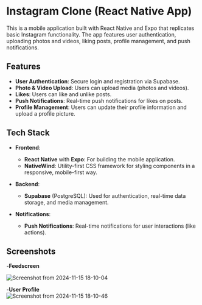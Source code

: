 # Instagram Clone (React Native App)

This is a mobile application built with React Native and Expo that replicates basic Instagram functionality. The app features user authentication, uploading photos and videos, liking posts, profile management, and push notifications.

## Features

- **User Authentication**: Secure login and registration via Supabase.
- **Photo & Video Upload**: Users can upload media (photos and videos).
- **Likes**: Users can like and unlike posts.
- **Push Notifications**: Real-time push notifications for likes on posts.
- **Profile Management**: Users can update their profile information and upload a profile picture.

## Tech Stack

- **Frontend**:  
  - **React Native** with **Expo**: For building the mobile application.
  - **NativeWind**: Utility-first CSS framework for styling components in a responsive, mobile-first way.

- **Backend**:  
  - **Supabase** (PostgreSQL): Used for authentication, real-time data storage, and media management.

- **Notifications**:  
  - **Push Notifications**: Real-time notifications for user interactions (like actions).

## Screenshots


 -**Feedscreen**

 ![Screenshot from 2024-11-15 18-10-04](https://github.com/user-attachments/assets/bc692225-3dc8-4e73-bad3-eb09a44821da)

-**User Profile**
<br>
![Screenshot from 2024-11-15 18-10-46](https://github.com/user-attachments/assets/2c088d87-9b19-4465-9dc5-b830630c48dc)
